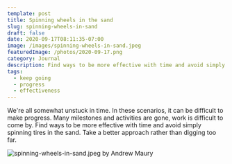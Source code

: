 ```yaml
---
template: post
title: Spinning wheels in the sand
slug: spinning-wheels-in-sand
draft: false
date: 2020-09-17T08:11:35-07:00
image: /images/spinning-wheels-in-sand.jpeg
featuredImage: /photos/2020-09-17.png
category: Journal
description: Find ways to be more effective with time and avoid simply spinning tires in the sand. Take a better approach rather than digging too far.
tags:
  - keep going
  - progress
  - effectiveness
---
```

We're all somewhat unstuck in time. In these scenarios, it can be difficult to make progress. Many milestones and activities are gone, work is difficult to come by. Find ways to be more effective with time and avoid simply spinning tires in the sand. Take a better approach rather than digging too far.

![spinning-wheels-in-sand.jpeg by Andrew Maury](/images/spinning-wheels-in-sand.jpeg)

